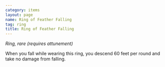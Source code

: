 ```yaml
---
category: items
layout: page
name: Ring of Feather Falling
tag: ring
title: Ring of Feather Falling 
---
```

_Ring, rare (requires attunement)_ 

When you fall while wearing this ring, you descend 60 feet per round and take no damage from falling. 
